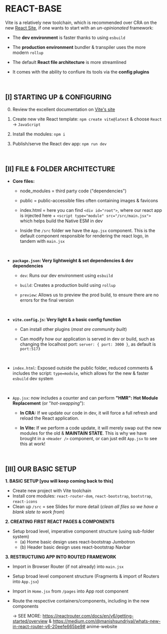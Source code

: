 # REACT-BASE

Vite is a relatively new toolchain, which is recommended over CRA  on the new [React Site](https://react.dev/), if one wants to start with an *un-opinionated* framework:

- The **dev environment** is faster thanks to using `esbuild`

- The **production environment** bundler & transpiler uses the more modern `rollup`

- The default **React file architecture** is more streamlined 

- It comes with the ability to confiure its tools via the **config plugins**

&nbsp;

## [I] STARTING UP & CONFIGURING

0. Review the excellent documentation on [Vite's site](https://vitejs.dev/guide/)

1. Create new vite React template: `npm create vite@latest` & choose `React` -> `JavaScript`

2. Install the modules: `npm i`

3. Publish/serve the React dev app: `npm run dev`

&nbsp;

## [II] FILE & FOLDER ARCHITECTURE

- **Core files:**

  -  node_modules = third party code ("dependencies")

  - public = public-accessible files often containing images & favicons

  - index.html = here you can find `<div id="root">`, where our react app is injected here + `<script type="module" src="/src/main.jsx">` which helps build the Native ESM in dev 

  - Inside the `/src` folder we have the `App.jsx` component. This is the default component responsible for rendering the react logo, in tandem with `main.jsx`

&nbsp;

- **`package.json`: Very lightweight & set dependencies & dev dependencies**

  - `dev`: Runs our dev environment using `esbuild`

  - `build`: Creates a production build using `rollup`

  - `preview`: Allows us to preview the prod build, to ensure there are no errors for the final version

&nbsp;

- **`vite.config.js`: Very light & a basic config function**

  - Can install other plugins (*most are community built*)

  - Can modify how our application is served in dev or build, such as changing the localhost port: `server: { port: 3000 }`, as default is `port:5173`

&nbsp;

- `index.html`: Exposed outside the public folder, reduced comments & includes the script: `type=module`, which allows for the new & faster `esbuild` dev system

&nbsp;

- `App.jsx`: now includes a counter and can perform **"HMR": Hot Module Replacement** (or "*hot-swapping*"):

  - **In CRA:** If we update our code in dev, it will force a full refresh and reload the React application.

  - **In Vite:** If we perform a code update, it will merely swap out the new modules for the old & **MAINTAIN STATE**.  This is why we have brought in a `<Header />` component, or can just edit `App.jsx` to see this at work!

&nbsp;

## [III] OUR BASIC SETUP

**1. BASIC SETUP [you will keep coming back to this]**
  - Create new project with Vite toolchain
  - Install core modules: `react-router-dom`, `react-bootstrap`, `bootstrap`, `react-icons`
  - Clean up `/src` = see Slides for more detail (*clean all files so we have a blank slate to work from*)

**2. CREATING FIRST REACT PAGES & COMPONENTS**
  - Setup broad level, imperative component structure (using sub-folder system)
    - (a) Home basic design uses react-bootstrap Jumbotron
    - (b) Header basic design uses react-bootstrap Navbar

**3. RESTRUCTUING APP INTO ROUTED FRAMEWORK**
  - Import in Browser Router (if not already) into `main.jsx`
  - Setup broad level component structure (Fragments & import of Routers into `App.jsx`)
  - Import in `Home.jsx` from `/pages` into App root component
  - Route the respective containers/components, including in the new components
    
    -> SEE MORE: https://reactrouter.com/docs/en/v6/getting-started/overview & https://medium.com/@manishsundriyal/whats-new-in-react-router-v6-20eefe665be9#   a n i m e - w e b s i t e  
 